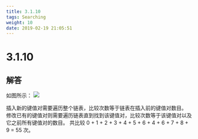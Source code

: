 ```yaml
---
title: 3.1.10
tags: Searching
weight: 10
date: 2019-02-19 21:05:51
---
```


# 3.1.10


## 解答

如图所示：
![](/resources/3.1.10/1.png)

插入新的键值对需要遍历整个链表，比较次数等于链表在插入前的键值对数目。
修改已有的键值对则需要遍历链表直到找到该键值对，比较次数等于该键值对以及它之前所有键值对的数目。
共比较 0 + 1 + 2 + 3 + 4 + 5 + 6 + 4 + 6 +  7 + 8 + 9 = 55 次。
